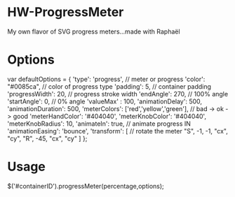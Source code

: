 HW-ProgressMeter
================

My own flavor of SVG progress meters...made with Raphaël


Options
=================

  var defaultOptions = {
        'type': 'progress', // meter or progress
        'color': "#0085ca", // color of progress type
        'padding': 5, // container padding
        'progressWidth': 20, // progress stroke width
        'endAngle': 270, // 100% angle
        'startAngle': 0, // 0% angle
        'valueMax' : 100,
        'animationDelay': 500,
        'animationDuration': 500,
        'meterColors': ['red','yellow','green'], // bad -> ok -> good
        'meterHandColor': '#404040',
        'meterKnobColor': '#404040',
        'meterKnobRadius': 10,
        'animateIn': true, // animate progress IN
        'animationEasing': 'bounce',
        'transform': [ // rotate the meter
                        "S", -1, -1, "cx", "cy",
                        "R", -45, "cx", "cy"
                    ]
    };

Usage
=======

  $('#containerID').progressMeter(percentage,options);





